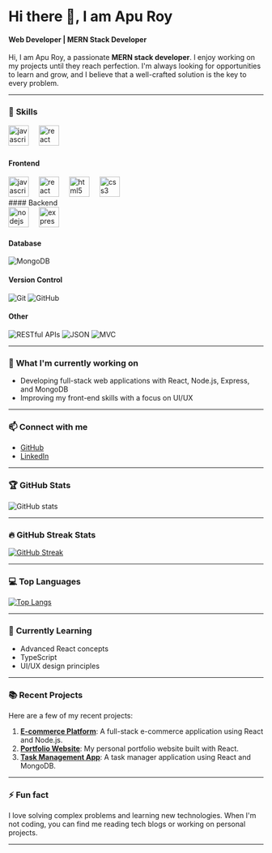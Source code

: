 # Hi there 👋, I am Apu Roy

#### Web Developer | MERN Stack Developer

Hi, I am Apu Roy, a passionate **MERN stack developer**. I enjoy working on my projects until they reach perfection. I'm always looking for opportunities to learn and grow, and I believe that a well-crafted solution is the key to every problem.

---

### 🔧 **Skills**
<div align="left">
  <img src="https://cdn.jsdelivr.net/gh/devicons/devicon/icons/javascript/javascript-original.svg" height="40" alt="javascript logo"  />
  <img width="12" />
  <img src="https://cdn.jsdelivr.net/gh/devicons/devicon/icons/react/react-original.svg" height="40" alt="react logo"  />
</div>

###

#### Frontend
<div align="left">
  <img src="https://cdn.jsdelivr.net/gh/devicons/devicon/icons/javascript/javascript-original.svg" height="40" alt="javascript logo"  />
  <img width="12" />
  <img src="https://cdn.jsdelivr.net/gh/devicons/devicon/icons/react/react-original.svg" height="40" alt="react logo"  />
  <img width="12" />
  <img src="https://cdn.jsdelivr.net/gh/devicons/devicon/icons/html5/html5-original.svg" height="40" alt="html5 logo"  />
  <img width="12" />
  <img src="https://cdn.jsdelivr.net/gh/devicons/devicon/icons/css3/css3-original.svg" height="40" alt="css3 logo"  />
</div>
#### Backend
<div align="left">
  <img src="https://cdn.jsdelivr.net/gh/devicons/devicon/icons/nodejs/nodejs-original.svg" height="40" alt="nodejs logo"  />
  <img width="12" />
  <img src="https://cdn.jsdelivr.net/gh/devicons/devicon/icons/express/express-original.svg" height="40" alt="express logo"  />
</div>

#### Database
![MongoDB](https://img.shields.io/badge/-MongoDB-47A248?logo=mongodb&logoColor=white&style=flat)

#### Version Control
![Git](https://img.shields.io/badge/-Git-F05032?logo=git&logoColor=white&style=flat)
![GitHub](https://img.shields.io/badge/-GitHub-181717?logo=github&logoColor=white&style=flat)

#### Other
![RESTful APIs](https://img.shields.io/badge/-RESTful%20APIs-4CAF50?style=flat)
![JSON](https://img.shields.io/badge/-JSON-000000?style=flat&logo=json&logoColor=white)
![MVC](https://img.shields.io/badge/-MVC%20Architecture-7952B3?style=flat)

---

### 🚀 **What I'm currently working on**
- Developing full-stack web applications with React, Node.js, Express, and MongoDB
- Improving my front-end skills with a focus on UI/UX

---

### 📫 **Connect with me**
- [GitHub](https://github.com/Apur0y)
- [LinkedIn](https://www.linkedin.com/in/apu-roy-9192b9294/)

---

### 🏆 **GitHub Stats**
![GitHub stats](https://github-readme-stats.vercel.app/api?username=Apur0y&show_icons=true&count_private=true&hide=prs&theme=radical)

---

### 🔥 **GitHub Streak Stats**
[![GitHub Streak](https://streak-stats.demolab.com/?user=Apur0y)](https://git.io/streak-stats)


---

### 💻 **Top Languages**
[![Top Langs](https://github-readme-stats.vercel.app/api/top-langs/?username=Apur0y&layout=compact&theme=radical)](https://github.com/anuraghazra/github-readme-stats)

---

### 🌱 **Currently Learning**
- Advanced React concepts
- TypeScript
- UI/UX design principles

---

### 📚 **Recent Projects**
Here are a few of my recent projects:
1. **[E-commerce Platform](https://github.com/Apur0y/e-commerce)**: A full-stack e-commerce application using React and Node.js.
2. **[Portfolio Website](https://github.com/Apur0y/portfolio)**: My personal portfolio website built with React.
3. **[Task Management App](https://github.com/Apur0y/task-manager)**: A task manager application using React and MongoDB.

---

### ⚡ **Fun fact**
I love solving complex problems and learning new technologies. When I'm not coding, you can find me reading tech blogs or working on personal projects.

---

<!-- Add a footer or badge if you like -->
